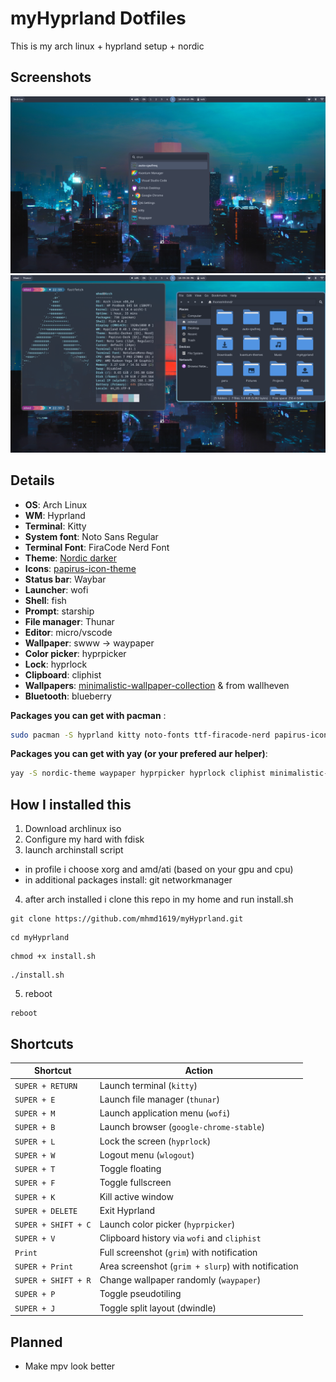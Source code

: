 # myHyprland Dotfiles

This is my arch linux + hyprland setup + nordic

## Screenshots

<img alt="screenshot" src="./images/1.png">
<img alt="screenshot" src="./images/2.png">

## Details

- **OS**: Arch Linux
- **WM**: Hyprland
- **Terminal**: Kitty
- **System font**: Noto Sans Regular
- **Terminal Font**: FiraCode Nerd Font
- **Theme**: [Nordic darker](https://github.com/EliverLara/Nordic)
- **Icons**: [papirus-icon-theme](https://github.com/PapirusDevelopmentTeam/papirus-icon-theme)
- **Status bar**: Waybar
- **Launcher**: wofi
- **Shell**: fish
- **Prompt**: starship
- **File manager**: Thunar
- **Editor**: micro/vscode
- **Wallpaper**: swww -> waypaper
- **Color picker**: hyprpicker
- **Lock**: hyprlock
- **Clipboard**: cliphist
- **Wallpapers**: [minimalistic-wallpaper-collection](https://github.com/DenverCoder1/minimalistic-wallpaper-collection) & from wallheven
- **Bluetooth**: blueberry
  
 **Packages you can get with pacman** : 
```bash
sudo pacman -S hyprland kitty noto-fonts ttf-firacode-nerd papirus-icon-theme waybar wofi fish starship thunar micro code swww blueberry
```
**Packages you can get with yay (or your prefered aur helper)**:
```bash
yay -S nordic-theme waypaper hyprpicker hyprlock cliphist minimalistic-wallpaper-collection
```
## How I installed this

1. Download archlinux iso
2. Configure my hard with fdisk
3. launch archinstall script

- in profile i choose xorg and amd/ati (based on your gpu and cpu)
- in additional packages install: git networkmanager

4. after arch installed i clone this repo in my home and run install.sh

```
git clone https://github.com/mhmd1619/myHyprland.git
```

```
cd myHyprland
```

```
chmod +x install.sh
```

```
./install.sh
```

5. reboot

```
reboot
```

## Shortcuts

| Shortcut                    | Action                                                      |
|----------------------------|-------------------------------------------------------------|
| `SUPER + RETURN`           | Launch terminal (`kitty`)                                   |
| `SUPER + E`                | Launch file manager (`thunar`)                              |
| `SUPER + M`                | Launch application menu (`wofi`)                            |
| `SUPER + B`                | Launch browser (`google-chrome-stable`)                     |
| `SUPER + L`                | Lock the screen (`hyprlock`)                                |
| `SUPER + W`                | Logout menu (`wlogout`)                                     |
| `SUPER + T`                | Toggle floating                                              |
| `SUPER + F`                | Toggle fullscreen                                            |
| `SUPER + K`                | Kill active window                                          |
| `SUPER + DELETE`           | Exit Hyprland                                                |
| `SUPER + SHIFT + C`        | Launch color picker (`hyprpicker`)                          |
| `SUPER + V`                | Clipboard history via `wofi` and `cliphist`                 |
| `Print`                    | Full screenshot (`grim`) with notification                  |
| `SUPER + Print`           | Area screenshot (`grim + slurp`) with notification          |
| `SUPER + SHIFT + R`        | Change wallpaper randomly (`waypaper`)                      |
| `SUPER + P`                | Toggle pseudotiling                                         |
| `SUPER + J`                | Toggle split layout (dwindle)                               |



## Planned

- Make mpv look better
